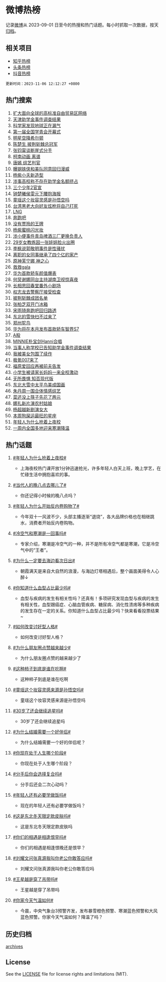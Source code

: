 # 微博热榜

记录[微博](https://www.weibo.com)从 2023-09-01 日至今的热搜和热门话题。每小时抓取一次数据，按天[归档](archives)。

## 相关项目

- [知乎热榜](https://github.com/hotarchive/zhihu)
- [头条热榜](https://github.com/hotarchive/toutiao)
- [抖音热榜](https://github.com/hotarchive/douyin)


`更新时间：2023-11-06 12:12:27 +0800`

## 热门搜索

1. [扩大面向全球的高标准自由贸易区网络](https://m.weibo.cn/search?containerid=100103type%3D1%26t%3D10%26q%3D%23%E6%89%A9%E5%A4%A7%E9%9D%A2%E5%90%91%E5%85%A8%E7%90%83%E7%9A%84%E9%AB%98%E6%A0%87%E5%87%86%E8%87%AA%E7%94%B1%E8%B4%B8%E6%98%93%E5%8C%BA%E7%BD%91%E7%BB%9C%23&stream_entry_id=51&isnewpage=1&extparam=seat%3D1%26pos%3D0%26q%3D%2523%25E6%2589%25A9%25E5%25A4%25A7%25E9%259D%25A2%25E5%2590%2591%25E5%2585%25A8%25E7%2590%2583%25E7%259A%2584%25E9%25AB%2598%25E6%25A0%2587%25E5%2587%2586%25E8%2587%25AA%25E7%2594%25B1%25E8%25B4%25B8%25E6%2598%2593%25E5%258C%25BA%25E7%25BD%2591%25E7%25BB%259C%2523%26filter_type%3Drealtimehot%26dgr%3D0%26c_type%3D51%26stream_entry_id%3D51%26cate%3D10103%26display_time%3D1699243946%26pre_seqid%3D1699243946688920400204)
1. [天津助学金事件调查结果](https://m.weibo.cn/search?containerid=100103type%3D1%26t%3D10%26q%3D%23%E5%A4%A9%E6%B4%A5%E5%8A%A9%E5%AD%A6%E9%87%91%E4%BA%8B%E4%BB%B6%E8%B0%83%E6%9F%A5%E7%BB%93%E6%9E%9C%23&stream_entry_id=31&isnewpage=1&extparam=seat%3D1%26pos%3D0%26realpos%3D1%26lcate%3D5001%26c_type%3D31%26flag%3D2%26stream_entry_id%3D31%26q%3D%2523%25E5%25A4%25A9%25E6%25B4%25A5%25E5%258A%25A9%25E5%25AD%25A6%25E9%2587%2591%25E4%25BA%258B%25E4%25BB%25B6%25E8%25B0%2583%25E6%259F%25A5%25E7%25BB%2593%25E6%259E%259C%2523%26filter_type%3Drealtimehot%26dgr%3D0%26band_rank%3D1%26cate%3D5001%26display_time%3D1699243946%26pre_seqid%3D1699243946688920400204)
1. [科学家发现地球正在漏气](https://m.weibo.cn/search?containerid=100103type%3D1%26t%3D10%26q%3D%23%E7%A7%91%E5%AD%A6%E5%AE%B6%E5%8F%91%E7%8E%B0%E5%9C%B0%E7%90%83%E6%AD%A3%E5%9C%A8%E6%BC%8F%E6%B0%94%23&stream_entry_id=31&isnewpage=1&extparam=seat%3D1%26pos%3D1%26realpos%3D2%26lcate%3D5001%26c_type%3D31%26flag%3D2%26stream_entry_id%3D31%26q%3D%2523%25E7%25A7%2591%25E5%25AD%25A6%25E5%25AE%25B6%25E5%258F%2591%25E7%258E%25B0%25E5%259C%25B0%25E7%2590%2583%25E6%25AD%25A3%25E5%259C%25A8%25E6%25BC%258F%25E6%25B0%2594%2523%26filter_type%3Drealtimehot%26dgr%3D0%26band_rank%3D2%26cate%3D5001%26display_time%3D1699243946%26pre_seqid%3D1699243946688920400204)
1. [第一届全国学青会开幕式](https://m.weibo.cn/search?containerid=100103type%3D1%26t%3D10%26q%3D%23%E7%AC%AC%E4%B8%80%E5%B1%8A%E5%85%A8%E5%9B%BD%E5%AD%A6%E9%9D%92%E4%BC%9A%E5%BC%80%E5%B9%95%E5%BC%8F%23&stream_entry_id=31&isnewpage=1&extparam=seat%3D1%26pos%3D2%26realpos%3D3%26lcate%3D5001%26c_type%3D31%26flag%3D0%26stream_entry_id%3D31%26q%3D%2523%25E7%25AC%25AC%25E4%25B8%2580%25E5%25B1%258A%25E5%2585%25A8%25E5%259B%25BD%25E5%25AD%25A6%25E9%259D%2592%25E4%25BC%259A%25E5%25BC%2580%25E5%25B9%2595%25E5%25BC%258F%2523%26filter_type%3Drealtimehot%26dgr%3D0%26band_rank%3D3%26cate%3D5001%26display_time%3D1699243946%26pre_seqid%3D1699243946688920400204)
1. [明星空降希尔顿](https://m.weibo.cn/search?containerid=100103type%3D1%26t%3D10%26q%3D%23%E6%98%8E%E6%98%9F%E7%A9%BA%E9%99%8D%E5%B8%8C%E5%B0%94%E9%A1%BF%23&stream_entry_id=31&isnewpage=1&extparam=seat%3D1%26pos%3D3%26lcate%3D5001%26c_type%3D31%26topic_ad%3D1%26stream_entry_id%3D31%26q%3D%2523%25E6%2598%258E%25E6%2598%259F%25E7%25A9%25BA%25E9%2599%258D%25E5%25B8%258C%25E5%25B0%2594%25E9%25A1%25BF%2523%26filter_type%3Drealtimehot%26dgr%3D0%26adid%3D210022%26band_rank%3D4%26is_ad_pos%3D1%26cate%3D5001%26display_time%3D1699243946%26pre_seqid%3D1699243946688920400204)
1. [陈楚生 披荆斩棘总冠军](https://m.weibo.cn/search?containerid=100103type%3D1%26t%3D10%26q%3D%E9%99%88%E6%A5%9A%E7%94%9F+%E6%8A%AB%E8%8D%86%E6%96%A9%E6%A3%98%E6%80%BB%E5%86%A0%E5%86%9B&stream_entry_id=31&isnewpage=1&extparam=seat%3D1%26pos%3D4%26realpos%3D4%26lcate%3D5001%26c_type%3D31%26flag%3D2%26stream_entry_id%3D31%26q%3D%25E9%2599%2588%25E6%25A5%259A%25E7%2594%259F%2520%25E6%258A%25AB%25E8%258D%2586%25E6%2596%25A9%25E6%25A3%2598%25E6%2580%25BB%25E5%2586%25A0%25E5%2586%259B%26filter_type%3Drealtimehot%26dgr%3D0%26band_rank%3D4%26cate%3D5001%26display_time%3D1699243946%26pre_seqid%3D1699243946688920400204)
1. [张钧甯谈断崖式分手](https://m.weibo.cn/search?containerid=100103type%3D1%26t%3D10%26q%3D%23%E5%BC%A0%E9%92%A7%E7%94%AF%E8%B0%88%E6%96%AD%E5%B4%96%E5%BC%8F%E5%88%86%E6%89%8B%23&stream_entry_id=31&isnewpage=1&extparam=seat%3D1%26pos%3D5%26realpos%3D5%26lcate%3D5001%26c_type%3D31%26flag%3D2%26stream_entry_id%3D31%26q%3D%2523%25E5%25BC%25A0%25E9%2592%25A7%25E7%2594%25AF%25E8%25B0%2588%25E6%2596%25AD%25E5%25B4%2596%25E5%25BC%258F%25E5%2588%2586%25E6%2589%258B%2523%26filter_type%3Drealtimehot%26dgr%3D0%26band_rank%3D5%26cate%3D5001%26display_time%3D1699243946%26pre_seqid%3D1699243946688920400204)
1. [柯南动画 离谱](https://m.weibo.cn/search?containerid=100103type%3D1%26t%3D10%26q%3D%E6%9F%AF%E5%8D%97%E5%8A%A8%E7%94%BB+%E7%A6%BB%E8%B0%B1&stream_entry_id=31&isnewpage=1&extparam=seat%3D1%26pos%3D6%26realpos%3D6%26lcate%3D5001%26c_type%3D31%26flag%3D1%26stream_entry_id%3D31%26q%3D%25E6%259F%25AF%25E5%258D%2597%25E5%258A%25A8%25E7%2594%25BB%2520%25E7%25A6%25BB%25E8%25B0%25B1%26filter_type%3Drealtimehot%26dgr%3D0%26band_rank%3D6%26cate%3D5001%26display_time%3D1699243946%26pre_seqid%3D1699243946688920400204)
1. [唐嫣 综艺判官](https://m.weibo.cn/search?containerid=100103type%3D1%26t%3D10%26q%3D%E5%94%90%E5%AB%A3+%E7%BB%BC%E8%89%BA%E5%88%A4%E5%AE%98&stream_entry_id=31&isnewpage=1&extparam=seat%3D1%26pos%3D7%26realpos%3D7%26lcate%3D5001%26c_type%3D31%26flag%3D0%26stream_entry_id%3D31%26q%3D%25E5%2594%2590%25E5%25AB%25A3%2520%25E7%25BB%25BC%25E8%2589%25BA%25E5%2588%25A4%25E5%25AE%2598%26filter_type%3Drealtimehot%26dgr%3D0%26band_rank%3D7%26cate%3D5001%26display_time%3D1699243946%26pre_seqid%3D1699243946688920400204)
1. [曝钢铁侠和美队同意回归漫威](https://m.weibo.cn/search?containerid=100103type%3D1%26t%3D10%26q%3D%23%E6%9B%9D%E9%92%A2%E9%93%81%E4%BE%A0%E5%92%8C%E7%BE%8E%E9%98%9F%E5%90%8C%E6%84%8F%E5%9B%9E%E5%BD%92%E6%BC%AB%E5%A8%81%23&stream_entry_id=31&isnewpage=1&extparam=seat%3D1%26pos%3D8%26realpos%3D8%26lcate%3D5001%26c_type%3D31%26flag%3D1%26stream_entry_id%3D31%26q%3D%2523%25E6%259B%259D%25E9%2592%25A2%25E9%2593%2581%25E4%25BE%25A0%25E5%2592%258C%25E7%25BE%258E%25E9%2598%259F%25E5%2590%258C%25E6%2584%258F%25E5%259B%259E%25E5%25BD%2592%25E6%25BC%25AB%25E5%25A8%2581%2523%26filter_type%3Drealtimehot%26dgr%3D0%26band_rank%3D8%26cate%3D5001%26display_time%3D1699243946%26pre_seqid%3D1699243946688920400204)
1. [杨紫小夭新造型](https://m.weibo.cn/search?containerid=100103type%3D1%26t%3D10%26q%3D%23%E6%9D%A8%E7%B4%AB%E5%B0%8F%E5%A4%AD%E6%96%B0%E9%80%A0%E5%9E%8B%23&stream_entry_id=31&isnewpage=1&extparam=seat%3D1%26pos%3D9%26realpos%3D9%26lcate%3D5001%26c_type%3D31%26flag%3D0%26stream_entry_id%3D31%26q%3D%2523%25E6%259D%25A8%25E7%25B4%25AB%25E5%25B0%258F%25E5%25A4%25AD%25E6%2596%25B0%25E9%2580%25A0%25E5%259E%258B%2523%26filter_type%3Drealtimehot%26dgr%3D0%26band_rank%3D9%26cate%3D5001%26display_time%3D1699243946%26pre_seqid%3D1699243946688920400204)
1. [涉事高校称不存在助学金名额挤占](https://m.weibo.cn/search?containerid=100103type%3D1%26t%3D10%26q%3D%23%E6%B6%89%E4%BA%8B%E9%AB%98%E6%A0%A1%E7%A7%B0%E4%B8%8D%E5%AD%98%E5%9C%A8%E5%8A%A9%E5%AD%A6%E9%87%91%E5%90%8D%E9%A2%9D%E6%8C%A4%E5%8D%A0%23&stream_entry_id=31&isnewpage=1&extparam=seat%3D1%26pos%3D10%26realpos%3D10%26lcate%3D5001%26c_type%3D31%26flag%3D1%26stream_entry_id%3D31%26q%3D%2523%25E6%25B6%2589%25E4%25BA%258B%25E9%25AB%2598%25E6%25A0%25A1%25E7%25A7%25B0%25E4%25B8%258D%25E5%25AD%2598%25E5%259C%25A8%25E5%258A%25A9%25E5%25AD%25A6%25E9%2587%2591%25E5%2590%258D%25E9%25A2%259D%25E6%258C%25A4%25E5%258D%25A0%2523%26filter_type%3Drealtimehot%26dgr%3D0%26band_rank%3D10%26cate%3D5001%26display_time%3D1699243946%26pre_seqid%3D1699243946688920400204)
1. [三个少年2官宣](https://m.weibo.cn/search?containerid=100103type%3D1%26t%3D10%26q%3D%23%E4%B8%89%E4%B8%AA%E5%B0%91%E5%B9%B42%E5%AE%98%E5%AE%A3%23&stream_entry_id=31&isnewpage=1&extparam=seat%3D1%26pos%3D11%26realpos%3D11%26lcate%3D5001%26c_type%3D31%26flag%3D1%26stream_entry_id%3D31%26q%3D%2523%25E4%25B8%2589%25E4%25B8%25AA%25E5%25B0%2591%25E5%25B9%25B42%25E5%25AE%2598%25E5%25AE%25A3%2523%26filter_type%3Drealtimehot%26dgr%3D0%26band_rank%3D11%26cate%3D5001%26display_time%3D1699243946%26pre_seqid%3D1699243946688920400204)
1. [钟楚曦侯雯元下腰抱海报](https://m.weibo.cn/search?containerid=100103type%3D1%26t%3D10%26q%3D%23%E9%92%9F%E6%A5%9A%E6%9B%A6%E4%BE%AF%E9%9B%AF%E5%85%83%E4%B8%8B%E8%85%B0%E6%8A%B1%E6%B5%B7%E6%8A%A5%23&stream_entry_id=31&isnewpage=1&extparam=seat%3D1%26pos%3D12%26realpos%3D12%26lcate%3D5001%26c_type%3D31%26flag%3D0%26stream_entry_id%3D31%26q%3D%2523%25E9%2592%259F%25E6%25A5%259A%25E6%259B%25A6%25E4%25BE%25AF%25E9%259B%25AF%25E5%2585%2583%25E4%25B8%258B%25E8%2585%25B0%25E6%258A%25B1%25E6%25B5%25B7%25E6%258A%25A5%2523%26filter_type%3Drealtimehot%26dgr%3D0%26band_rank%3D12%26cate%3D5001%26display_time%3D1699243946%26pre_seqid%3D1699243946688920400204)
1. [童瑶这个妆容灵感是孙悟空吗](https://m.weibo.cn/search?containerid=100103type%3D1%26t%3D10%26q%3D%E7%AB%A5%E7%91%B6%E8%BF%99%E4%B8%AA%E5%A6%86%E5%AE%B9%E7%81%B5%E6%84%9F%E6%98%AF%E5%AD%99%E6%82%9F%E7%A9%BA%E5%90%97&stream_entry_id=31&isnewpage=1&extparam=seat%3D1%26pos%3D13%26realpos%3D13%26lcate%3D5001%26c_type%3D31%26flag%3D1%26stream_entry_id%3D31%26q%3D%25E7%25AB%25A5%25E7%2591%25B6%25E8%25BF%2599%25E4%25B8%25AA%25E5%25A6%2586%25E5%25AE%25B9%25E7%2581%25B5%25E6%2584%259F%25E6%2598%25AF%25E5%25AD%2599%25E6%2582%259F%25E7%25A9%25BA%25E5%2590%2597%26filter_type%3Drealtimehot%26dgr%3D0%26band_rank%3D13%26cate%3D5001%26display_time%3D1699243946%26pre_seqid%3D1699243946688920400204)
1. [台湾黑老大向好友炫枪将自己打死](https://m.weibo.cn/search?containerid=100103type%3D1%26t%3D10%26q%3D%23%E5%8F%B0%E6%B9%BE%E9%BB%91%E8%80%81%E5%A4%A7%E5%90%91%E5%A5%BD%E5%8F%8B%E7%82%AB%E6%9E%AA%E5%B0%86%E8%87%AA%E5%B7%B1%E6%89%93%E6%AD%BB%23&stream_entry_id=31&isnewpage=1&extparam=seat%3D1%26pos%3D14%26realpos%3D14%26lcate%3D5001%26c_type%3D31%26flag%3D2%26stream_entry_id%3D31%26q%3D%2523%25E5%258F%25B0%25E6%25B9%25BE%25E9%25BB%2591%25E8%2580%2581%25E5%25A4%25A7%25E5%2590%2591%25E5%25A5%25BD%25E5%258F%258B%25E7%2582%25AB%25E6%259E%25AA%25E5%25B0%2586%25E8%2587%25AA%25E5%25B7%25B1%25E6%2589%2593%25E6%25AD%25BB%2523%26filter_type%3Drealtimehot%26dgr%3D0%26band_rank%3D14%26cate%3D5001%26display_time%3D1699243946%26pre_seqid%3D1699243946688920400204)
1. [LNG](https://m.weibo.cn/search?containerid=100103type%3D1%26t%3D10%26q%3DLNG&stream_entry_id=31&isnewpage=1&extparam=seat%3D1%26pos%3D15%26realpos%3D15%26lcate%3D5001%26c_type%3D31%26flag%3D0%26stream_entry_id%3D31%26q%3DLNG%26filter_type%3Drealtimehot%26dgr%3D0%26band_rank%3D15%26cate%3D5001%26display_time%3D1699243946%26pre_seqid%3D1699243946688920400204)
1. [奔跑吧](https://m.weibo.cn/search?containerid=100103type%3D1%26t%3D10%26q%3D%E5%A5%94%E8%B7%91%E5%90%A7&stream_entry_id=31&isnewpage=1&extparam=seat%3D1%26pos%3D16%26realpos%3D16%26lcate%3D5001%26c_type%3D31%26flag%3D0%26stream_entry_id%3D31%26q%3D%25E5%25A5%2594%25E8%25B7%2591%25E5%2590%25A7%26filter_type%3Drealtimehot%26dgr%3D0%26band_rank%3D16%26cate%3D5001%26display_time%3D1699243946%26pre_seqid%3D1699243946688920400204)
1. [没有贾玲的王牌](https://m.weibo.cn/search?containerid=100103type%3D1%26t%3D10%26q%3D%E6%B2%A1%E6%9C%89%E8%B4%BE%E7%8E%B2%E7%9A%84%E7%8E%8B%E7%89%8C&stream_entry_id=31&isnewpage=1&extparam=seat%3D1%26pos%3D17%26realpos%3D17%26lcate%3D5001%26c_type%3D31%26flag%3D1%26stream_entry_id%3D31%26q%3D%25E6%25B2%25A1%25E6%259C%2589%25E8%25B4%25BE%25E7%258E%25B2%25E7%259A%2584%25E7%258E%258B%25E7%2589%258C%26filter_type%3Drealtimehot%26dgr%3D0%26band_rank%3D17%26cate%3D5001%26display_time%3D1699243946%26pre_seqid%3D1699243946688920400204)
1. [杨紫蜜桃闪光妆](https://m.weibo.cn/search?containerid=100103type%3D1%26t%3D10%26q%3D%23%E6%9D%A8%E7%B4%AB%E8%9C%9C%E6%A1%83%E9%97%AA%E5%85%89%E5%A6%86%23&stream_entry_id=31&isnewpage=1&extparam=seat%3D1%26pos%3D18%26realpos%3D18%26lcate%3D5001%26c_type%3D31%26flag%3D1%26stream_entry_id%3D31%26q%3D%2523%25E6%259D%25A8%25E7%25B4%25AB%25E8%259C%259C%25E6%25A1%2583%25E9%2597%25AA%25E5%2585%2589%25E5%25A6%2586%2523%26filter_type%3Drealtimehot%26dgr%3D0%26band_rank%3D18%26cate%3D5001%26display_time%3D1699243946%26pre_seqid%3D1699243946688920400204)
1. [涉小便事件青岛啤酒三厂更换负责人](https://m.weibo.cn/search?containerid=100103type%3D1%26t%3D10%26q%3D%23%E6%B6%89%E5%B0%8F%E4%BE%BF%E4%BA%8B%E4%BB%B6%E9%9D%92%E5%B2%9B%E5%95%A4%E9%85%92%E4%B8%89%E5%8E%82%E6%9B%B4%E6%8D%A2%E8%B4%9F%E8%B4%A3%E4%BA%BA%23&stream_entry_id=31&isnewpage=1&extparam=seat%3D1%26pos%3D19%26realpos%3D19%26lcate%3D5001%26c_type%3D31%26flag%3D1%26stream_entry_id%3D31%26q%3D%2523%25E6%25B6%2589%25E5%25B0%258F%25E4%25BE%25BF%25E4%25BA%258B%25E4%25BB%25B6%25E9%259D%2592%25E5%25B2%259B%25E5%2595%25A4%25E9%2585%2592%25E4%25B8%2589%25E5%258E%2582%25E6%259B%25B4%25E6%258D%25A2%25E8%25B4%259F%25E8%25B4%25A3%25E4%25BA%25BA%2523%26filter_type%3Drealtimehot%26dgr%3D0%26band_rank%3D19%26cate%3D5001%26display_time%3D1699243946%26pre_seqid%3D1699243946688920400204)
1. [29岁女教练因一张娃娃脸火出圈](https://m.weibo.cn/search?containerid=100103type%3D1%26t%3D10%26q%3D%2329%E5%B2%81%E5%A5%B3%E6%95%99%E7%BB%83%E5%9B%A0%E4%B8%80%E5%BC%A0%E5%A8%83%E5%A8%83%E8%84%B8%E7%81%AB%E5%87%BA%E5%9C%88%23&stream_entry_id=31&isnewpage=1&extparam=seat%3D1%26pos%3D20%26realpos%3D20%26lcate%3D5001%26c_type%3D31%26flag%3D0%26stream_entry_id%3D31%26q%3D%252329%25E5%25B2%2581%25E5%25A5%25B3%25E6%2595%2599%25E7%25BB%2583%25E5%259B%25A0%25E4%25B8%2580%25E5%25BC%25A0%25E5%25A8%2583%25E5%25A8%2583%25E8%2584%25B8%25E7%2581%25AB%25E5%2587%25BA%25E5%259C%2588%2523%26filter_type%3Drealtimehot%26dgr%3D0%26band_rank%3D20%26cate%3D5001%26display_time%3D1699243946%26pre_seqid%3D1699243946688920400204)
1. [李枫说郭敬明事件是性骚扰](https://m.weibo.cn/search?containerid=100103type%3D1%26t%3D10%26q%3D%E6%9D%8E%E6%9E%AB%E8%AF%B4%E9%83%AD%E6%95%AC%E6%98%8E%E4%BA%8B%E4%BB%B6%E6%98%AF%E6%80%A7%E9%AA%9A%E6%89%B0&stream_entry_id=31&isnewpage=1&extparam=seat%3D1%26pos%3D21%26realpos%3D21%26lcate%3D5001%26c_type%3D31%26flag%3D2%26stream_entry_id%3D31%26q%3D%25E6%259D%258E%25E6%259E%25AB%25E8%25AF%25B4%25E9%2583%25AD%25E6%2595%25AC%25E6%2598%258E%25E4%25BA%258B%25E4%25BB%25B6%25E6%2598%25AF%25E6%2580%25A7%25E9%25AA%259A%25E6%2589%25B0%26filter_type%3Drealtimehot%26dgr%3D0%26band_rank%3D21%26cate%3D5001%26display_time%3D1699243946%26pre_seqid%3D1699243946688920400204)
1. [离职的女同事继承了四个亿的家产](https://m.weibo.cn/search?containerid=100103type%3D1%26t%3D10%26q%3D%23%E7%A6%BB%E8%81%8C%E7%9A%84%E5%A5%B3%E5%90%8C%E4%BA%8B%E7%BB%A7%E6%89%BF%E4%BA%86%E5%9B%9B%E4%B8%AA%E4%BA%BF%E7%9A%84%E5%AE%B6%E4%BA%A7%23&stream_entry_id=31&isnewpage=1&extparam=seat%3D1%26pos%3D22%26realpos%3D22%26lcate%3D5001%26c_type%3D31%26flag%3D1%26stream_entry_id%3D31%26q%3D%2523%25E7%25A6%25BB%25E8%2581%258C%25E7%259A%2584%25E5%25A5%25B3%25E5%2590%258C%25E4%25BA%258B%25E7%25BB%25A7%25E6%2589%25BF%25E4%25BA%2586%25E5%259B%259B%25E4%25B8%25AA%25E4%25BA%25BF%25E7%259A%2584%25E5%25AE%25B6%25E4%25BA%25A7%2523%26filter_type%3Drealtimehot%26dgr%3D0%26band_rank%3D22%26cate%3D5001%26display_time%3D1699243946%26pre_seqid%3D1699243946688920400204)
1. [原神芙宁娜 神之心](https://m.weibo.cn/search?containerid=100103type%3D1%26t%3D10%26q%3D%E5%8E%9F%E7%A5%9E%E8%8A%99%E5%AE%81%E5%A8%9C+%E7%A5%9E%E4%B9%8B%E5%BF%83&stream_entry_id=31&isnewpage=1&extparam=seat%3D1%26pos%3D23%26realpos%3D23%26lcate%3D5001%26c_type%3D31%26flag%3D1%26stream_entry_id%3D31%26q%3D%25E5%258E%259F%25E7%25A5%259E%25E8%258A%2599%25E5%25AE%2581%25E5%25A8%259C%2520%25E7%25A5%259E%25E4%25B9%258B%25E5%25BF%2583%26filter_type%3Drealtimehot%26dgr%3D0%26band_rank%3D23%26cate%3D5001%26display_time%3D1699243946%26pre_seqid%3D1699243946688920400204)
1. [救救gala](https://m.weibo.cn/search?containerid=100103type%3D1%26t%3D10%26q%3D%E6%95%91%E6%95%91gala&stream_entry_id=31&isnewpage=1&extparam=seat%3D1%26pos%3D24%26realpos%3D24%26lcate%3D5001%26c_type%3D31%26flag%3D0%26stream_entry_id%3D31%26q%3D%25E6%2595%2591%25E6%2595%2591gala%26filter_type%3Drealtimehot%26dgr%3D0%26band_rank%3D24%26cate%3D5001%26display_time%3D1699243946%26pre_seqid%3D1699243946688920400204)
1. [华为首款轿车颜值爆表](https://m.weibo.cn/search?containerid=100103type%3D1%26t%3D10%26q%3D%23%E5%8D%8E%E4%B8%BA%E9%A6%96%E6%AC%BE%E8%BD%BF%E8%BD%A6%E9%A2%9C%E5%80%BC%E7%88%86%E8%A1%A8%23&stream_entry_id=31&isnewpage=1&extparam=seat%3D1%26pos%3D25%26realpos%3D25%26lcate%3D5001%26c_type%3D31%26flag%3D0%26stream_entry_id%3D31%26q%3D%2523%25E5%258D%258E%25E4%25B8%25BA%25E9%25A6%2596%25E6%25AC%25BE%25E8%25BD%25BF%25E8%25BD%25A6%25E9%25A2%259C%25E5%2580%25BC%25E7%2588%2586%25E8%25A1%25A8%2523%26filter_type%3Drealtimehot%26adid%3D210441%26dgr%3D0%26band_rank%3D25%26cate%3D5001%26display_time%3D1699243946%26pre_seqid%3D1699243946688920400204)
1. [何炅谢娜同台主持湖南卫视惊喜夜](https://m.weibo.cn/search?containerid=100103type%3D1%26t%3D10%26q%3D%23%E4%BD%95%E7%82%85%E8%B0%A2%E5%A8%9C%E5%90%8C%E5%8F%B0%E4%B8%BB%E6%8C%81%E6%B9%96%E5%8D%97%E5%8D%AB%E8%A7%86%E6%83%8A%E5%96%9C%E5%A4%9C%23&stream_entry_id=31&isnewpage=1&extparam=seat%3D1%26pos%3D26%26realpos%3D26%26lcate%3D5001%26c_type%3D31%26flag%3D0%26stream_entry_id%3D31%26q%3D%2523%25E4%25BD%2595%25E7%2582%2585%25E8%25B0%25A2%25E5%25A8%259C%25E5%2590%258C%25E5%258F%25B0%25E4%25B8%25BB%25E6%258C%2581%25E6%25B9%2596%25E5%258D%2597%25E5%258D%25AB%25E8%25A7%2586%25E6%2583%258A%25E5%2596%259C%25E5%25A4%259C%2523%26filter_type%3Drealtimehot%26dgr%3D0%26band_rank%3D26%26cate%3D5001%26display_time%3D1699243946%26pre_seqid%3D1699243946688920400204)
1. [长相思回春堂番外小剧场](https://m.weibo.cn/search?containerid=100103type%3D1%26t%3D10%26q%3D%E9%95%BF%E7%9B%B8%E6%80%9D%E5%9B%9E%E6%98%A5%E5%A0%82%E7%95%AA%E5%A4%96%E5%B0%8F%E5%89%A7%E5%9C%BA&stream_entry_id=31&isnewpage=1&extparam=seat%3D1%26pos%3D27%26realpos%3D27%26lcate%3D5001%26c_type%3D31%26flag%3D1%26stream_entry_id%3D31%26q%3D%25E9%2595%25BF%25E7%259B%25B8%25E6%2580%259D%25E5%259B%259E%25E6%2598%25A5%25E5%25A0%2582%25E7%2595%25AA%25E5%25A4%2596%25E5%25B0%258F%25E5%2589%25A7%25E5%259C%25BA%26filter_type%3Drealtimehot%26dgr%3D0%26band_rank%3D27%26cate%3D5001%26display_time%3D1699243946%26pre_seqid%3D1699243946688920400204)
1. [权志龙去警察厅接受检查](https://m.weibo.cn/search?containerid=100103type%3D1%26t%3D10%26q%3D%23%E6%9D%83%E5%BF%97%E9%BE%99%E5%8E%BB%E8%AD%A6%E5%AF%9F%E5%8E%85%E6%8E%A5%E5%8F%97%E6%A3%80%E6%9F%A5%23&stream_entry_id=31&isnewpage=1&extparam=seat%3D1%26pos%3D28%26realpos%3D28%26lcate%3D5001%26c_type%3D31%26flag%3D1%26stream_entry_id%3D31%26q%3D%2523%25E6%259D%2583%25E5%25BF%2597%25E9%25BE%2599%25E5%258E%25BB%25E8%25AD%25A6%25E5%25AF%259F%25E5%258E%2585%25E6%258E%25A5%25E5%258F%2597%25E6%25A3%2580%25E6%259F%25A5%2523%26filter_type%3Drealtimehot%26dgr%3D0%26band_rank%3D28%26cate%3D5001%26display_time%3D1699243946%26pre_seqid%3D1699243946688920400204)
1. [披荆斩棘成团名单](https://m.weibo.cn/search?containerid=100103type%3D1%26t%3D10%26q%3D%E6%8A%AB%E8%8D%86%E6%96%A9%E6%A3%98%E6%88%90%E5%9B%A2%E5%90%8D%E5%8D%95&stream_entry_id=31&isnewpage=1&extparam=seat%3D1%26pos%3D29%26realpos%3D29%26lcate%3D5001%26c_type%3D31%26flag%3D0%26stream_entry_id%3D31%26q%3D%25E6%258A%25AB%25E8%258D%2586%25E6%2596%25A9%25E6%25A3%2598%25E6%2588%2590%25E5%259B%25A2%25E5%2590%258D%25E5%258D%2595%26filter_type%3Drealtimehot%26dgr%3D0%26band_rank%3D29%26cate%3D5001%26display_time%3D1699243946%26pre_seqid%3D1699243946688920400204)
1. [张柏芝双开门冰箱](https://m.weibo.cn/search?containerid=100103type%3D1%26t%3D10%26q%3D%23%E5%BC%A0%E6%9F%8F%E8%8A%9D%E5%8F%8C%E5%BC%80%E9%97%A8%E5%86%B0%E7%AE%B1%23&stream_entry_id=31&isnewpage=1&extparam=seat%3D1%26pos%3D30%26realpos%3D30%26lcate%3D5001%26c_type%3D31%26flag%3D1%26stream_entry_id%3D31%26q%3D%2523%25E5%25BC%25A0%25E6%259F%258F%25E8%258A%259D%25E5%258F%258C%25E5%25BC%2580%25E9%2597%25A8%25E5%2586%25B0%25E7%25AE%25B1%2523%26filter_type%3Drealtimehot%26dgr%3D0%26band_rank%3D30%26cate%3D5001%26display_time%3D1699243946%26pre_seqid%3D1699243946688920400204)
1. [宋雨琦奔跑吧回归路透](https://m.weibo.cn/search?containerid=100103type%3D1%26t%3D10%26q%3D%23%E5%AE%8B%E9%9B%A8%E7%90%A6%E5%A5%94%E8%B7%91%E5%90%A7%E5%9B%9E%E5%BD%92%E8%B7%AF%E9%80%8F%23&stream_entry_id=31&isnewpage=1&extparam=seat%3D1%26pos%3D31%26realpos%3D31%26lcate%3D5001%26c_type%3D31%26flag%3D1%26stream_entry_id%3D31%26q%3D%2523%25E5%25AE%258B%25E9%259B%25A8%25E7%2590%25A6%25E5%25A5%2594%25E8%25B7%2591%25E5%2590%25A7%25E5%259B%259E%25E5%25BD%2592%25E8%25B7%25AF%25E9%2580%258F%2523%26filter_type%3Drealtimehot%26dgr%3D0%26band_rank%3D31%26cate%3D5001%26display_time%3D1699243946%26pre_seqid%3D1699243946688920400204)
1. [东北的雪快扫不过来了](https://m.weibo.cn/search?containerid=100103type%3D1%26t%3D10%26q%3D%23%E4%B8%9C%E5%8C%97%E7%9A%84%E9%9B%AA%E5%BF%AB%E6%89%AB%E4%B8%8D%E8%BF%87%E6%9D%A5%E4%BA%86%23&stream_entry_id=31&isnewpage=1&extparam=seat%3D1%26pos%3D32%26realpos%3D32%26lcate%3D5001%26c_type%3D31%26flag%3D1%26stream_entry_id%3D31%26q%3D%2523%25E4%25B8%259C%25E5%258C%2597%25E7%259A%2584%25E9%259B%25AA%25E5%25BF%25AB%25E6%2589%25AB%25E4%25B8%258D%25E8%25BF%2587%25E6%259D%25A5%25E4%25BA%2586%2523%26filter_type%3Drealtimehot%26dgr%3D0%26band_rank%3D32%26cate%3D5001%26display_time%3D1699243946%26pre_seqid%3D1699243946688920400204)
1. [郑州鸵鸟](https://m.weibo.cn/search?containerid=100103type%3D1%26t%3D10%26q%3D%E9%83%91%E5%B7%9E%E9%B8%B5%E9%B8%9F&stream_entry_id=31&isnewpage=1&extparam=seat%3D1%26pos%3D33%26realpos%3D33%26lcate%3D5001%26c_type%3D31%26flag%3D1%26stream_entry_id%3D31%26q%3D%25E9%2583%2591%25E5%25B7%259E%25E9%25B8%25B5%25E9%25B8%259F%26filter_type%3Drealtimehot%26dgr%3D0%26band_rank%3D33%26cate%3D5001%26display_time%3D1699243946%26pre_seqid%3D1699243946688920400204)
1. [华为将在本月发布首款轿车智界S7](https://m.weibo.cn/search?containerid=100103type%3D1%26t%3D10%26q%3D%23%E5%8D%8E%E4%B8%BA%E5%B0%86%E5%9C%A8%E6%9C%AC%E6%9C%88%E5%8F%91%E5%B8%83%E9%A6%96%E6%AC%BE%E8%BD%BF%E8%BD%A6%E6%99%BA%E7%95%8CS7%23&stream_entry_id=31&isnewpage=1&extparam=seat%3D1%26pos%3D34%26realpos%3D34%26lcate%3D5001%26c_type%3D31%26flag%3D1%26stream_entry_id%3D31%26q%3D%2523%25E5%258D%258E%25E4%25B8%25BA%25E5%25B0%2586%25E5%259C%25A8%25E6%259C%25AC%25E6%259C%2588%25E5%258F%2591%25E5%25B8%2583%25E9%25A6%2596%25E6%25AC%25BE%25E8%25BD%25BF%25E8%25BD%25A6%25E6%2599%25BA%25E7%2595%258CS7%2523%26filter_type%3Drealtimehot%26dgr%3D0%26band_rank%3D34%26cate%3D5001%26display_time%3D1699243946%26pre_seqid%3D1699243946688920400204)
1. [A股](https://m.weibo.cn/search?containerid=100103type%3D1%26t%3D10%26q%3DA%E8%82%A1&stream_entry_id=31&isnewpage=1&extparam=seat%3D1%26pos%3D35%26realpos%3D35%26lcate%3D5001%26c_type%3D31%26flag%3D1%26stream_entry_id%3D31%26q%3DA%25E8%2582%25A1%26filter_type%3Drealtimehot%26dgr%3D0%26band_rank%3D35%26cate%3D5001%26display_time%3D1699243946%26pre_seqid%3D1699243946688920400204)
1. [MINNIE朴宝剑Hanni合唱](https://m.weibo.cn/search?containerid=100103type%3D1%26t%3D10%26q%3DMINNIE%E6%9C%B4%E5%AE%9D%E5%89%91Hanni%E5%90%88%E5%94%B1&stream_entry_id=31&isnewpage=1&extparam=seat%3D1%26pos%3D36%26realpos%3D36%26lcate%3D5001%26c_type%3D31%26flag%3D1%26stream_entry_id%3D31%26q%3DMINNIE%25E6%259C%25B4%25E5%25AE%259D%25E5%2589%2591Hanni%25E5%2590%2588%25E5%2594%25B1%26filter_type%3Drealtimehot%26dgr%3D0%26band_rank%3D36%26cate%3D5001%26display_time%3D1699243946%26pre_seqid%3D1699243946688920400204)
1. [当事人称学校已告知助学金事件调查结果](https://m.weibo.cn/search?containerid=100103type%3D1%26t%3D10%26q%3D%23%E5%BD%93%E4%BA%8B%E4%BA%BA%E7%A7%B0%E5%AD%A6%E6%A0%A1%E5%B7%B2%E5%91%8A%E7%9F%A5%E5%8A%A9%E5%AD%A6%E9%87%91%E4%BA%8B%E4%BB%B6%E8%B0%83%E6%9F%A5%E7%BB%93%E6%9E%9C%23&stream_entry_id=31&isnewpage=1&extparam=seat%3D1%26pos%3D37%26realpos%3D37%26lcate%3D5001%26c_type%3D31%26flag%3D0%26stream_entry_id%3D31%26q%3D%2523%25E5%25BD%2593%25E4%25BA%258B%25E4%25BA%25BA%25E7%25A7%25B0%25E5%25AD%25A6%25E6%25A0%25A1%25E5%25B7%25B2%25E5%2591%258A%25E7%259F%25A5%25E5%258A%25A9%25E5%25AD%25A6%25E9%2587%2591%25E4%25BA%258B%25E4%25BB%25B6%25E8%25B0%2583%25E6%259F%25A5%25E7%25BB%2593%25E6%259E%259C%2523%26filter_type%3Drealtimehot%26dgr%3D0%26band_rank%3D37%26cate%3D5001%26display_time%3D1699243946%26pre_seqid%3D1699243946688920400204)
1. [我被美女包围了续作](https://m.weibo.cn/search?containerid=100103type%3D1%26t%3D10%26q%3D%23%E6%88%91%E8%A2%AB%E7%BE%8E%E5%A5%B3%E5%8C%85%E5%9B%B4%E4%BA%86%E7%BB%AD%E4%BD%9C%23&stream_entry_id=31&isnewpage=1&extparam=seat%3D1%26pos%3D38%26realpos%3D38%26lcate%3D5001%26c_type%3D31%26flag%3D1%26stream_entry_id%3D31%26q%3D%2523%25E6%2588%2591%25E8%25A2%25AB%25E7%25BE%258E%25E5%25A5%25B3%25E5%258C%2585%25E5%259B%25B4%25E4%25BA%2586%25E7%25BB%25AD%25E4%25BD%259C%2523%26filter_type%3Drealtimehot%26dgr%3D0%26band_rank%3D38%26cate%3D5001%26display_time%3D1699243946%26pre_seqid%3D1699243946688920400204)
1. [极氪007来了](https://m.weibo.cn/search?containerid=100103type%3D1%26t%3D10%26q%3D%23%E6%9E%81%E6%B0%AA007%E6%9D%A5%E4%BA%86%23&stream_entry_id=31&isnewpage=1&extparam=seat%3D1%26pos%3D39%26realpos%3D39%26lcate%3D5001%26c_type%3D31%26flag%3D0%26stream_entry_id%3D31%26q%3D%2523%25E6%259E%2581%25E6%25B0%25AA007%25E6%259D%25A5%25E4%25BA%2586%2523%26filter_type%3Drealtimehot%26adid%3D210474%26dgr%3D0%26band_rank%3D39%26cate%3D5001%26display_time%3D1699243946%26pre_seqid%3D1699243946688920400204)
1. [福原爱回应再被前夫告发](https://m.weibo.cn/search?containerid=100103type%3D1%26t%3D10%26q%3D%23%E7%A6%8F%E5%8E%9F%E7%88%B1%E5%9B%9E%E5%BA%94%E5%86%8D%E8%A2%AB%E5%89%8D%E5%A4%AB%E5%91%8A%E5%8F%91%23&stream_entry_id=31&isnewpage=1&extparam=seat%3D1%26pos%3D40%26realpos%3D40%26lcate%3D5001%26c_type%3D31%26flag%3D0%26stream_entry_id%3D31%26q%3D%2523%25E7%25A6%258F%25E5%258E%259F%25E7%2588%25B1%25E5%259B%259E%25E5%25BA%2594%25E5%2586%258D%25E8%25A2%25AB%25E5%2589%258D%25E5%25A4%25AB%25E5%2591%258A%25E5%258F%2591%2523%26filter_type%3Drealtimehot%26dgr%3D0%26band_rank%3D40%26cate%3D5001%26display_time%3D1699243946%26pre_seqid%3D1699243946688920400204)
1. [小学生被请家长妈妈一来全校激动](https://m.weibo.cn/search?containerid=100103type%3D1%26t%3D10%26q%3D%23%E5%B0%8F%E5%AD%A6%E7%94%9F%E8%A2%AB%E8%AF%B7%E5%AE%B6%E9%95%BF%E5%A6%88%E5%A6%88%E4%B8%80%E6%9D%A5%E5%85%A8%E6%A0%A1%E6%BF%80%E5%8A%A8%23&stream_entry_id=31&isnewpage=1&extparam=seat%3D1%26pos%3D41%26realpos%3D41%26lcate%3D5001%26c_type%3D31%26flag%3D32768%26stream_entry_id%3D31%26q%3D%2523%25E5%25B0%258F%25E5%25AD%25A6%25E7%2594%259F%25E8%25A2%25AB%25E8%25AF%25B7%25E5%25AE%25B6%25E9%2595%25BF%25E5%25A6%2588%25E5%25A6%2588%25E4%25B8%2580%25E6%259D%25A5%25E5%2585%25A8%25E6%25A0%25A1%25E6%25BF%2580%25E5%258A%25A8%2523%26filter_type%3Drealtimehot%26dgr%3D0%26band_rank%3D41%26cate%3D5001%26display_time%3D1699243946%26pre_seqid%3D1699243946688920400204)
1. [无所畏惧 知否现代版](https://m.weibo.cn/search?containerid=100103type%3D1%26t%3D10%26q%3D%E6%97%A0%E6%89%80%E7%95%8F%E6%83%A7+%E7%9F%A5%E5%90%A6%E7%8E%B0%E4%BB%A3%E7%89%88&stream_entry_id=31&isnewpage=1&extparam=seat%3D1%26pos%3D42%26realpos%3D42%26lcate%3D5001%26c_type%3D31%26flag%3D1%26stream_entry_id%3D31%26q%3D%25E6%2597%25A0%25E6%2589%2580%25E7%2595%258F%25E6%2583%25A7%2520%25E7%259F%25A5%25E5%2590%25A6%25E7%258E%25B0%25E4%25BB%25A3%25E7%2589%2588%26filter_type%3Drealtimehot%26dgr%3D0%26band_rank%3D42%26cate%3D5001%26display_time%3D1699243946%26pre_seqid%3D1699243946688920400204)
1. [东北大雪中太平鸟美成国画](https://m.weibo.cn/search?containerid=100103type%3D1%26t%3D10%26q%3D%23%E4%B8%9C%E5%8C%97%E5%A4%A7%E9%9B%AA%E4%B8%AD%E5%A4%AA%E5%B9%B3%E9%B8%9F%E7%BE%8E%E6%88%90%E5%9B%BD%E7%94%BB%23&stream_entry_id=31&isnewpage=1&extparam=seat%3D1%26pos%3D43%26realpos%3D43%26lcate%3D5001%26c_type%3D31%26flag%3D32768%26stream_entry_id%3D31%26q%3D%2523%25E4%25B8%259C%25E5%258C%2597%25E5%25A4%25A7%25E9%259B%25AA%25E4%25B8%25AD%25E5%25A4%25AA%25E5%25B9%25B3%25E9%25B8%259F%25E7%25BE%258E%25E6%2588%2590%25E5%259B%25BD%25E7%2594%25BB%2523%26filter_type%3Drealtimehot%26dgr%3D0%26band_rank%3D43%26cate%3D5001%26display_time%3D1699243946%26pre_seqid%3D1699243946688920400204)
1. [朱丹周一围合体情感综艺](https://m.weibo.cn/search?containerid=100103type%3D1%26t%3D10%26q%3D%E6%9C%B1%E4%B8%B9%E5%91%A8%E4%B8%80%E5%9B%B4%E5%90%88%E4%BD%93%E6%83%85%E6%84%9F%E7%BB%BC%E8%89%BA&stream_entry_id=31&isnewpage=1&extparam=seat%3D1%26pos%3D44%26realpos%3D44%26lcate%3D5001%26c_type%3D31%26flag%3D1%26stream_entry_id%3D31%26q%3D%25E6%259C%25B1%25E4%25B8%25B9%25E5%2591%25A8%25E4%25B8%2580%25E5%259B%25B4%25E5%2590%2588%25E4%25BD%2593%25E6%2583%2585%25E6%2584%259F%25E7%25BB%25BC%25E8%2589%25BA%26filter_type%3Drealtimehot%26dgr%3D0%26band_rank%3D44%26cate%3D5001%26display_time%3D1699243946%26pre_seqid%3D1699243946688920400204)
1. [菜还没上筷子先花了两元](https://m.weibo.cn/search?containerid=100103type%3D1%26t%3D10%26q%3D%23%E8%8F%9C%E8%BF%98%E6%B2%A1%E4%B8%8A%E7%AD%B7%E5%AD%90%E5%85%88%E8%8A%B1%E4%BA%86%E4%B8%A4%E5%85%83%23&stream_entry_id=31&isnewpage=1&extparam=seat%3D1%26pos%3D45%26realpos%3D45%26lcate%3D5001%26c_type%3D31%26flag%3D0%26stream_entry_id%3D31%26q%3D%2523%25E8%258F%259C%25E8%25BF%2598%25E6%25B2%25A1%25E4%25B8%258A%25E7%25AD%25B7%25E5%25AD%2590%25E5%2585%2588%25E8%258A%25B1%25E4%25BA%2586%25E4%25B8%25A4%25E5%2585%2583%2523%26filter_type%3Drealtimehot%26dgr%3D0%26band_rank%3D45%26cate%3D5001%26display_time%3D1699243946%26pre_seqid%3D1699243946688920400204)
1. [娜扎新片演农村姑娘](https://m.weibo.cn/search?containerid=100103type%3D1%26t%3D10%26q%3D%23%E5%A8%9C%E6%89%8E%E6%96%B0%E7%89%87%E6%BC%94%E5%86%9C%E6%9D%91%E5%A7%91%E5%A8%98%23&stream_entry_id=31&isnewpage=1&extparam=seat%3D1%26pos%3D46%26realpos%3D46%26lcate%3D5001%26c_type%3D31%26flag%3D1%26stream_entry_id%3D31%26q%3D%2523%25E5%25A8%259C%25E6%2589%258E%25E6%2596%25B0%25E7%2589%2587%25E6%25BC%2594%25E5%2586%259C%25E6%259D%2591%25E5%25A7%2591%25E5%25A8%2598%2523%26filter_type%3Drealtimehot%26dgr%3D0%26band_rank%3D46%26cate%3D5001%26display_time%3D1699243946%26pre_seqid%3D1699243946688920400204)
1. [杨超越新剧演女大](https://m.weibo.cn/search?containerid=100103type%3D1%26t%3D10%26q%3D%23%E6%9D%A8%E8%B6%85%E8%B6%8A%E6%96%B0%E5%89%A7%E6%BC%94%E5%A5%B3%E5%A4%A7%23&stream_entry_id=31&isnewpage=1&extparam=seat%3D1%26pos%3D47%26realpos%3D47%26lcate%3D5001%26c_type%3D31%26flag%3D0%26stream_entry_id%3D31%26q%3D%2523%25E6%259D%25A8%25E8%25B6%2585%25E8%25B6%258A%25E6%2596%25B0%25E5%2589%25A7%25E6%25BC%2594%25E5%25A5%25B3%25E5%25A4%25A7%2523%26filter_type%3Drealtimehot%26dgr%3D0%26band_rank%3D47%26cate%3D5001%26display_time%3D1699243946%26pre_seqid%3D1699243946688920400204)
1. [本周狗屎运最旺的星座](https://m.weibo.cn/search?containerid=100103type%3D1%26t%3D10%26q%3D%E6%9C%AC%E5%91%A8%E7%8B%97%E5%B1%8E%E8%BF%90%E6%9C%80%E6%97%BA%E7%9A%84%E6%98%9F%E5%BA%A7&stream_entry_id=31&isnewpage=1&extparam=seat%3D1%26pos%3D48%26realpos%3D48%26lcate%3D5001%26c_type%3D31%26flag%3D0%26stream_entry_id%3D31%26q%3D%25E6%259C%25AC%25E5%2591%25A8%25E7%258B%2597%25E5%25B1%258E%25E8%25BF%2590%25E6%259C%2580%25E6%2597%25BA%25E7%259A%2584%25E6%2598%259F%25E5%25BA%25A7%26filter_type%3Drealtimehot%26dgr%3D0%26band_rank%3D48%26cate%3D5001%26display_time%3D1699243946%26pre_seqid%3D1699243946688920400204)
1. [年轻人为什么抢着上夜校](https://m.weibo.cn/search?containerid=100103type%3D1%26t%3D10%26q%3D%23%E5%B9%B4%E8%BD%BB%E4%BA%BA%E4%B8%BA%E4%BB%80%E4%B9%88%E6%8A%A2%E7%9D%80%E4%B8%8A%E5%A4%9C%E6%A0%A1%23&stream_entry_id=31&isnewpage=1&extparam=seat%3D1%26pos%3D49%26realpos%3D49%26lcate%3D5001%26c_type%3D31%26flag%3D0%26stream_entry_id%3D31%26q%3D%2523%25E5%25B9%25B4%25E8%25BD%25BB%25E4%25BA%25BA%25E4%25B8%25BA%25E4%25BB%2580%25E4%25B9%2588%25E6%258A%25A2%25E7%259D%2580%25E4%25B8%258A%25E5%25A4%259C%25E6%25A0%25A1%2523%26filter_type%3Drealtimehot%26dgr%3D0%26band_rank%3D49%26cate%3D5001%26display_time%3D1699243946%26pre_seqid%3D1699243946688920400204)
1. [一周内全国多地迎来寒潮降温](https://m.weibo.cn/search?containerid=100103type%3D1%26t%3D10%26q%3D%23%E4%B8%80%E5%91%A8%E5%86%85%E5%85%A8%E5%9B%BD%E5%A4%9A%E5%9C%B0%E8%BF%8E%E6%9D%A5%E5%AF%92%E6%BD%AE%E9%99%8D%E6%B8%A9%23&stream_entry_id=31&isnewpage=1&extparam=seat%3D1%26pos%3D50%26realpos%3D50%26lcate%3D5001%26c_type%3D31%26flag%3D0%26stream_entry_id%3D31%26q%3D%2523%25E4%25B8%2580%25E5%2591%25A8%25E5%2586%2585%25E5%2585%25A8%25E5%259B%25BD%25E5%25A4%259A%25E5%259C%25B0%25E8%25BF%258E%25E6%259D%25A5%25E5%25AF%2592%25E6%25BD%25AE%25E9%2599%258D%25E6%25B8%25A9%2523%26filter_type%3Drealtimehot%26adid%3D210714%26dgr%3D0%26band_rank%3D50%26cate%3D5001%26display_time%3D1699243946%26pre_seqid%3D1699243946688920400204)

## 热门话题

1. [#年轻人为什么抢着上夜校#](https://m.weibo.cn/search?containerid=231522type%3D1%26t%3D10%26q%3D%23%E5%B9%B4%E8%BD%BB%E4%BA%BA%E4%B8%BA%E4%BB%80%E4%B9%88%E6%8A%A2%E7%9D%80%E4%B8%8A%E5%A4%9C%E6%A0%A1%23&stream_entry_id=128&isnewpage=1&extparam=seat%3D1%26pos%3D1-0-0%26cate%3D5004%26dgr%3D0%26lcate%3D5004%26c_type%3D128%26unitid%3D1699231303005%26display_time%3D1699243947%26pre_seqid%3D1699243947744020401219)
    - 上海夜校热门课开放1分钟迅速抢光，许多年轻人白天上班，晚上学艺，在忙碌生活中拥抱喜欢的事。

1. [#当代人的晚八点去哪儿了#](https://m.weibo.cn/search?containerid=231522type%3D1%26t%3D10%26q%3D%23%E5%BD%93%E4%BB%A3%E4%BA%BA%E7%9A%84%E6%99%9A%E5%85%AB%E7%82%B9%E5%8E%BB%E5%93%AA%E5%84%BF%E4%BA%86%23&stream_entry_id=128&isnewpage=1&extparam=seat%3D1%26pos%3D1-0-1%26cate%3D5004%26dgr%3D0%26lcate%3D5004%26c_type%3D128%26unitid%3D1699235229532%26display_time%3D1699243947%26pre_seqid%3D1699243947744020401219)
    - 你还记得小时候的晚八点吗？

1. [#年轻人为什么开始反内卷购物了#](https://m.weibo.cn/search?containerid=231522type%3D1%26t%3D10%26q%3D%23%E5%B9%B4%E8%BD%BB%E4%BA%BA%E4%B8%BA%E4%BB%80%E4%B9%88%E5%BC%80%E5%A7%8B%E5%8F%8D%E5%86%85%E5%8D%B7%E8%B4%AD%E7%89%A9%E4%BA%86%23&stream_entry_id=128&isnewpage=1&extparam=seat%3D1%26pos%3D1-0-2%26cate%3D5004%26dgr%3D0%26lcate%3D5004%26c_type%3D128%26unitid%3D1699236738343%26display_time%3D1699243947%26pre_seqid%3D1699243947744020401219)
    - 今年双十一风波不少，头部主播逐渐“退烧”，各大品牌价格也在相继跳水，消费者开始反内卷购物。

1. [#冷空气和寒潮是一回事吗#](https://m.weibo.cn/search?containerid=231522type%3D1%26t%3D10%26q%3D%23%E5%86%B7%E7%A9%BA%E6%B0%94%E5%92%8C%E5%AF%92%E6%BD%AE%E6%98%AF%E4%B8%80%E5%9B%9E%E4%BA%8B%E5%90%97%23&stream_entry_id=128&isnewpage=1&extparam=seat%3D1%26pos%3D1-0-3%26cate%3D5004%26dgr%3D0%26lcate%3D5004%26c_type%3D128%26unitid%3D1699189314995%26display_time%3D1699243947%26pre_seqid%3D1699243947744020401219)
    - 专家介绍，寒潮是冷空气的一种，并不是所有冷空气都是寒潮，它是冷空气中的“王者”。

1. [#为什么一定要去海边看次日出#](https://m.weibo.cn/search?containerid=231522type%3D1%26t%3D10%26q%3D%23%E4%B8%BA%E4%BB%80%E4%B9%88%E4%B8%80%E5%AE%9A%E8%A6%81%E5%8E%BB%E6%B5%B7%E8%BE%B9%E7%9C%8B%E6%AC%A1%E6%97%A5%E5%87%BA%23&stream_entry_id=128&isnewpage=1&extparam=seat%3D1%26pos%3D1-0-4%26cate%3D5004%26dgr%3D0%26lcate%3D5004%26c_type%3D128%26unitid%3D1699226499378%26display_time%3D1699243947%26pre_seqid%3D1699243947744020401219)
    - 朝霞满天是来自大自然的浪漫，与海边灯塔相遇后，整个画面美得令人心醉↓

1. [#你知道什么血型占比最少吗#](https://m.weibo.cn/search?containerid=231522type%3D1%26t%3D10%26q%3D%23%E4%BD%A0%E7%9F%A5%E9%81%93%E4%BB%80%E4%B9%88%E8%A1%80%E5%9E%8B%E5%8D%A0%E6%AF%94%E6%9C%80%E5%B0%91%E5%90%97%23&stream_entry_id=128&isnewpage=1&extparam=seat%3D1%26pos%3D1-0-5%26cate%3D5004%26dgr%3D0%26lcate%3D5004%26c_type%3D128%26unitid%3D1699232800496%26display_time%3D1699243947%26pre_seqid%3D1699243947744020401219)
    - 血型与疾病的发生有相关性吗？还真有！多项研究发现血型与疾病的发生有相关性，血型跟癌症、心脑血管疾病、糖尿病、消化性溃疡等多种疾病的发生存在一定的关系。你知道什么血型占比最少吗？快来看看投票结果~  ​​​

1. [#如何改变讨好型人格#](https://m.weibo.cn/search?containerid=231522type%3D1%26t%3D10%26q%3D%23%E5%A6%82%E4%BD%95%E6%94%B9%E5%8F%98%E8%AE%A8%E5%A5%BD%E5%9E%8B%E4%BA%BA%E6%A0%BC%23&stream_entry_id=128&isnewpage=1&extparam=seat%3D1%26pos%3D1-0-6%26cate%3D5004%26dgr%3D0%26lcate%3D5004%26c_type%3D128%26unitid%3D1699091237200%26display_time%3D1699243947%26pre_seqid%3D1699243947744020401219)
    - 如何改变讨好型人格？

1. [#为什么朋友圈点赞越来越少#](https://m.weibo.cn/search?containerid=231522type%3D1%26t%3D10%26q%3D%23%E4%B8%BA%E4%BB%80%E4%B9%88%E6%9C%8B%E5%8F%8B%E5%9C%88%E7%82%B9%E8%B5%9E%E8%B6%8A%E6%9D%A5%E8%B6%8A%E5%B0%91%23&stream_entry_id=128&isnewpage=1&extparam=seat%3D1%26pos%3D1-0-7%26cate%3D5004%26dgr%3D0%26lcate%3D5004%26c_type%3D128%26unitid%3D1699146407868%26display_time%3D1699243947%26pre_seqid%3D1699243947744020401219)
    - 为什么朋友圈点赞的越来越少了

1. [#这种柿子到底是谁在吃啊#](https://m.weibo.cn/search?containerid=231522type%3D1%26t%3D10%26q%3D%23%E8%BF%99%E7%A7%8D%E6%9F%BF%E5%AD%90%E5%88%B0%E5%BA%95%E6%98%AF%E8%B0%81%E5%9C%A8%E5%90%83%E5%95%8A%23&stream_entry_id=128&isnewpage=1&extparam=seat%3D1%26pos%3D1-0-8%26cate%3D5004%26dgr%3D0%26lcate%3D5004%26c_type%3D128%26unitid%3D1699232506658%26display_time%3D1699243947%26pre_seqid%3D1699243947744020401219)
    - 这种柿子到底是谁在吃啊

1. [#童瑶这个妆容灵感来源是孙悟空吗#](https://m.weibo.cn/search?containerid=231522type%3D1%26t%3D10%26q%3D%23%E7%AB%A5%E7%91%B6%E8%BF%99%E4%B8%AA%E5%A6%86%E5%AE%B9%E7%81%B5%E6%84%9F%E6%9D%A5%E6%BA%90%E6%98%AF%E5%AD%99%E6%82%9F%E7%A9%BA%E5%90%97%23&stream_entry_id=128&isnewpage=1&extparam=seat%3D1%26pos%3D1-0-9%26cate%3D5004%26dgr%3D0%26lcate%3D5004%26c_type%3D128%26unitid%3D1699239108438%26display_time%3D1699243947%26pre_seqid%3D1699243947744020401219)
    - 童瑶这个妆容灵感来源是孙悟空吗

1. [#30岁了还会继续追星吗#](https://m.weibo.cn/search?containerid=231522type%3D1%26t%3D10%26q%3D%2330%E5%B2%81%E4%BA%86%E8%BF%98%E4%BC%9A%E7%BB%A7%E7%BB%AD%E8%BF%BD%E6%98%9F%E5%90%97%23&stream_entry_id=128&isnewpage=1&extparam=seat%3D1%26pos%3D1-0-10%26cate%3D5004%26dgr%3D0%26lcate%3D5004%26c_type%3D128%26unitid%3D1699237944613%26display_time%3D1699243947%26pre_seqid%3D1699243947744020401219)
    - 30岁了还会继续追星吗

1. [#为什么结婚需要一个好伴侣#](https://m.weibo.cn/search?containerid=231522type%3D1%26t%3D10%26q%3D%23%E4%B8%BA%E4%BB%80%E4%B9%88%E7%BB%93%E5%A9%9A%E9%9C%80%E8%A6%81%E4%B8%80%E4%B8%AA%E5%A5%BD%E4%BC%B4%E4%BE%A3%23&stream_entry_id=128&isnewpage=1&extparam=seat%3D1%26pos%3D1-0-11%26cate%3D5004%26dgr%3D0%26lcate%3D5004%26c_type%3D128%26unitid%3D1699141320289%26display_time%3D1699243947%26pre_seqid%3D1699243947744020401219)
    - 为什么结婚需要一个好的伴侣呢？

1. [#你现在处于人生哪个阶段#](https://m.weibo.cn/search?containerid=231522type%3D1%26t%3D10%26q%3D%23%E4%BD%A0%E7%8E%B0%E5%9C%A8%E5%A4%84%E4%BA%8E%E4%BA%BA%E7%94%9F%E5%93%AA%E4%B8%AA%E9%98%B6%E6%AE%B5%23&stream_entry_id=128&isnewpage=1&extparam=seat%3D1%26pos%3D1-0-12%26cate%3D5004%26dgr%3D0%26lcate%3D5004%26c_type%3D128%26unitid%3D1699161111660%26display_time%3D1699243947%26pre_seqid%3D1699243947744020401219)
    - 你现在处于人生哪个阶段？

1. [#分手后你会选择复合吗#](https://m.weibo.cn/search?containerid=231522type%3D1%26t%3D10%26q%3D%23%E5%88%86%E6%89%8B%E5%90%8E%E4%BD%A0%E4%BC%9A%E9%80%89%E6%8B%A9%E5%A4%8D%E5%90%88%E5%90%97%23&stream_entry_id=128&isnewpage=1&extparam=seat%3D1%26pos%3D1-0-13%26cate%3D5004%26dgr%3D0%26lcate%3D5004%26c_type%3D128%26unitid%3D1699194143678%26display_time%3D1699243947%26pre_seqid%3D1699243947744020401219)
    - 分手后还会二次心动吗？

1. [#年轻人还有必要学做饭吗#](https://m.weibo.cn/search?containerid=231522type%3D1%26t%3D10%26q%3D%23%E5%B9%B4%E8%BD%BB%E4%BA%BA%E8%BF%98%E6%9C%89%E5%BF%85%E8%A6%81%E5%AD%A6%E5%81%9A%E9%A5%AD%E5%90%97%23&stream_entry_id=128&isnewpage=1&extparam=seat%3D1%26pos%3D1-0-14%26cate%3D5004%26dgr%3D0%26lcate%3D5004%26c_type%3D128%26unitid%3D1699099955914%26display_time%3D1699243947%26pre_seqid%3D1699243947744020401219)
    - 现在的年轻人还有必要学做饭吗？

1. [#这是东北冬天限定款皮肤吗#](https://m.weibo.cn/search?containerid=231522type%3D1%26t%3D10%26q%3D%23%E8%BF%99%E6%98%AF%E4%B8%9C%E5%8C%97%E5%86%AC%E5%A4%A9%E9%99%90%E5%AE%9A%E6%AC%BE%E7%9A%AE%E8%82%A4%E5%90%97%23&stream_entry_id=128&isnewpage=1&extparam=seat%3D1%26pos%3D1-0-15%26cate%3D5004%26dgr%3D0%26lcate%3D5004%26c_type%3D128%26unitid%3D1699181203934%26display_time%3D1699243947%26pre_seqid%3D1699243947744020401219)
    - 这是东北冬天限定款皮肤吗

1. [#你们的相遇是相逢恨早吗#](https://m.weibo.cn/search?containerid=231522type%3D1%26t%3D10%26q%3D%23%E4%BD%A0%E4%BB%AC%E7%9A%84%E7%9B%B8%E9%81%87%E6%98%AF%E7%9B%B8%E9%80%A2%E6%81%A8%E6%97%A9%E5%90%97%23&stream_entry_id=128&isnewpage=1&extparam=seat%3D1%26pos%3D1-0-16%26cate%3D5004%26dgr%3D0%26lcate%3D5004%26c_type%3D128%26unitid%3D1699140121503%26display_time%3D1699243947%26pre_seqid%3D1699243947744020401219)
    - 你们的相遇是相逢恨晚还是恨早？

1. [#刘耀文问张真源我叫你老公你敢答应吗#](https://m.weibo.cn/search?containerid=231522type%3D1%26t%3D10%26q%3D%23%E5%88%98%E8%80%80%E6%96%87%E9%97%AE%E5%BC%A0%E7%9C%9F%E6%BA%90%E6%88%91%E5%8F%AB%E4%BD%A0%E8%80%81%E5%85%AC%E4%BD%A0%E6%95%A2%E7%AD%94%E5%BA%94%E5%90%97%23&stream_entry_id=128&isnewpage=1&extparam=seat%3D1%26pos%3D1-0-17%26cate%3D5004%26dgr%3D0%26lcate%3D5004%26c_type%3D128%26unitid%3D1699153003057%26display_time%3D1699243947%26pre_seqid%3D1699243947744020401219)
    - 刘耀文问张真源我叫你老公你敢答应吗

1. [#王星越是穿了吊带吗#](https://m.weibo.cn/search?containerid=231522type%3D1%26t%3D10%26q%3D%23%E7%8E%8B%E6%98%9F%E8%B6%8A%E6%98%AF%E7%A9%BF%E4%BA%86%E5%90%8A%E5%B8%A6%E5%90%97%23&stream_entry_id=128&isnewpage=1&extparam=seat%3D1%26pos%3D1-0-18%26cate%3D5004%26dgr%3D0%26lcate%3D5004%26c_type%3D128%26unitid%3D1699111977386%26display_time%3D1699243947%26pre_seqid%3D1699243947744020401219)
    - 王星越是穿了吊带吗

1. [#你家今天气温如何#](https://m.weibo.cn/search?containerid=231522type%3D1%26t%3D10%26q%3D%23%E4%BD%A0%E5%AE%B6%E4%BB%8A%E5%A4%A9%E6%B0%94%E6%B8%A9%E5%A6%82%E4%BD%95%23&stream_entry_id=128&isnewpage=1&extparam=seat%3D1%26pos%3D1-0-19%26cate%3D5004%26dgr%3D0%26lcate%3D5004%26c_type%3D128%26unitid%3D1699237952947%26display_time%3D1699243947%26pre_seqid%3D1699243947744020401219)
    - 今晨，中央气象台3预警齐发，发布暴雪橙色预警、寒潮蓝色预警和大风蓝色预警。你家今天气温如何？降温了吗？  ​​​


## 历史归档

[archives](archives)

## License

See the [LICENSE](LICENSE) file for license rights and limitations (MIT).

